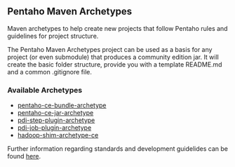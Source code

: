 ## Pentaho Maven Archetypes

Maven archetypes to help create new projects that follow Pentaho rules and guidelines for project structure.

The Pentaho Maven Archetypes project can be used as a basis for any project (or even submodule) that produces a community edition jar. 
It will create the basic folder structure, provide you with a template README.md and a common .gitignore file.

### Available Archetypes

* [pentaho-ce-bundle-archetype](pentaho-ce-bundle-archetype)
* [pentaho-ce-jar-archetype](pentaho-ce-jar-archetype)
* [pdi-step-plugin-archetype](pentaho-pdi-step-plugin-archetype)
* [pdi-job-plugin-archetype](pentaho-pdi-job-plugin-archetype)
* [hadoop-shim-archetype-ce](pentaho-hadoop-shim-archetype)

Further information regarding standards and development guidelides can be found [here](https://github.com/pentaho/pentaho-coding-standards/wiki).
